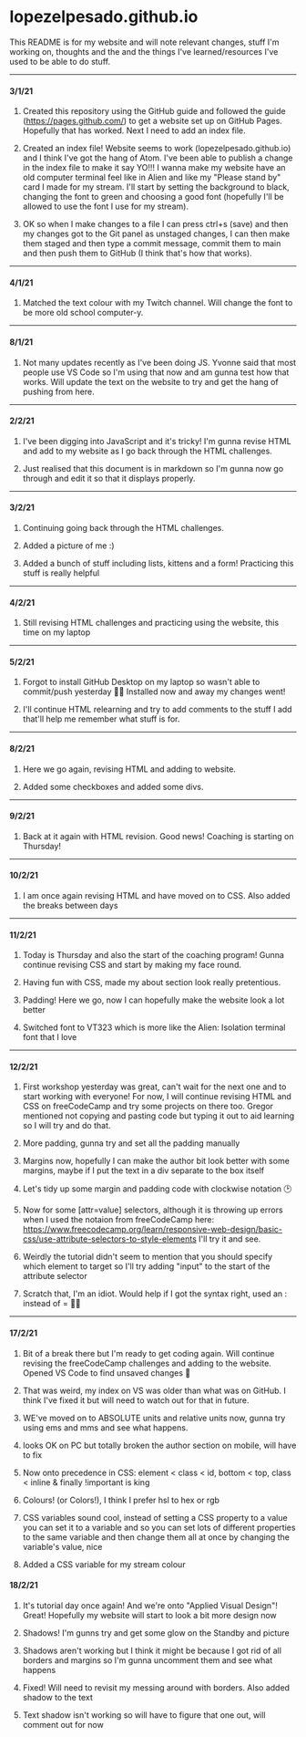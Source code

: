 # lopezelpesado.github.io

This README is for my website and will note relevant changes, stuff I'm working on, thoughts and the and the things I've learned/resources I've used to be able to do stuff.

---

#### 3/1/21

1. Created this repository using the GitHub guide and followed the guide (https://pages.github.com/) to get a website set up on GitHub Pages. Hopefully that has worked. Next I need to add an index file.

2. Created an index file! Website seems to work (lopezelpesado.github.io) and I think I've got the hang of Atom. I've been able to publish a change in the index file to make it say YO!!! I wanna make my website have an old computer terminal feel like in Alien and like my "Please stand by" card I made for my stream. I'll start by setting the background to black, changing the font to green and choosing a good font (hopefully I'll be allowed to use the font I use for my stream).

3. OK so when I make changes to a file I can press ctrl+s (save) and then my changes got to the Git panel as unstaged changes, I can then make them staged and then type a commit message, commit them to main and then push them to GitHub (I think that's how that works).

---

#### 4/1/21

1. Matched the text colour with my Twitch channel. Will change the font to be more old school computer-y.

---

#### 8/1/21

1. Not many updates recently as I've been doing JS. Yvonne said that most people use VS Code so I'm using that now and am gunna test how that works. Will update the text on the website to try and get the hang of pushing from here.

---

#### 2/2/21

1. I've been digging into JavaScript and it's tricky! I'm gunna revise HTML and add to my website as I go back through the HTML challenges.

2. Just realised that this document is in markdown so I'm gunna now go through and edit it so that it displays properly.

---

#### 3/2/21

1. Continuing going back through the HTML challenges.

2. Added a picture of me :)

3. Added a bunch of stuff including lists, kittens and a form! Practicing this stuff is really helpful

---

#### 4/2/21

1. Still revising HTML challenges and practicing using the website, this time on my laptop

---

#### 5/2/21

1. Forgot to install GitHub Desktop on my laptop so wasn't able to commit/push yesterday 🤦‍♂️ Installed now and away my changes went!

2. I'll continue HTML relearning and try to add comments to the stuff I add that'll help me remember what stuff is for.

---

#### 8/2/21

1. Here we go again, revising HTML and adding to website.

2. Added some checkboxes and added some divs.

---

#### 9/2/21

1. Back at it again with HTML revision. Good news! Coaching is starting on Thursday!

---

#### 10/2/21

1. I am once again revising HTML and have moved on to CSS. Also added the breaks between days

---

#### 11/2/21

1. Today is Thursday and also the start of the coaching program! Gunna continue revising CSS and start by making my face round.

2. Having fun with CSS, made my about section look really pretentious.

3. Padding! Here we go, now I can hopefully make the website look a lot better

4. Switched font to VT323 which is more like the Alien: Isolation terminal font that I love

---

#### 12/2/21

1. First workshop yesterday was great, can't wait for the next one and to start working with everyone! For now, I will continue revising HTML and CSS on freeCodeCamp and try some projects on there too. Gregor mentioned not copying and pasting code but typing it out to aid learning so I will try and do that.

2. More padding, gunna try and set all the padding manually

3. Margins now, hopefully I can make the author bit look better with some margins, maybe if I put the text in a div separate to the box itself

4. Let's tidy up some margin and padding code with clockwise notation 🕑

5. Now for some [attr=value] selectors, although it is throwing up errors when I used the notaion from freeCodeCamp here: https://www.freecodecamp.org/learn/responsive-web-design/basic-css/use-attribute-selectors-to-style-elements
I'll try it and see.

6. Weirdly the tutorial didn't seem to mention that you should specify which element to target so I'll try adding "input" to the start of the attribute selector

7. Scratch that, I'm an idiot. Would help if I got the syntax right, used an : instead of = 🤦‍♂️

---

#### 17/2/21

1. Bit of a break there but I'm ready to get coding again. Will continue revising the freeCodeCamp challenges and adding to the website. Opened VS Code to find unsaved changes 😬

2. That was weird, my index on VS was older than what was on GitHub. I think I've fixed it but will need to watch out for that in future.

3. WE've moved on to ABSOLUTE units and relative units now, gunna try using ems and mms and see what happens.

4. looks OK on PC but totally broken the author section on mobile, will have to fix

5. Now onto precedence in CSS: element < class < id, bottom < top, class < inline & finally !important is king

6. Colours! (or Colors!), I think I prefer hsl to hex or rgb

7. CSS variables sound cool, instead of setting a CSS property to a value you can set it to a variable and so you can set lots of different properties to the same variable and then
change them all at once by changing the variable's value, nice

8. Added a CSS variable for my stream colour

#### 18/2/21

1. It's tutorial day once again! And we're onto "Applied Visual Design"! Great! Hopefully my website will start to look a bit more design now

2. Shadows! I'm gunns try and get some glow on the Standby and picture

3. Shadows aren't working but I think it might be because I got rid of all borders and margins so I'm gunna uncomment them and see what happens

4. Fixed! Will need to revisit my messing around with borders. Also added shadow to the text

5. Text shadow isn't working so will have to figure that one out, will comment out for now
